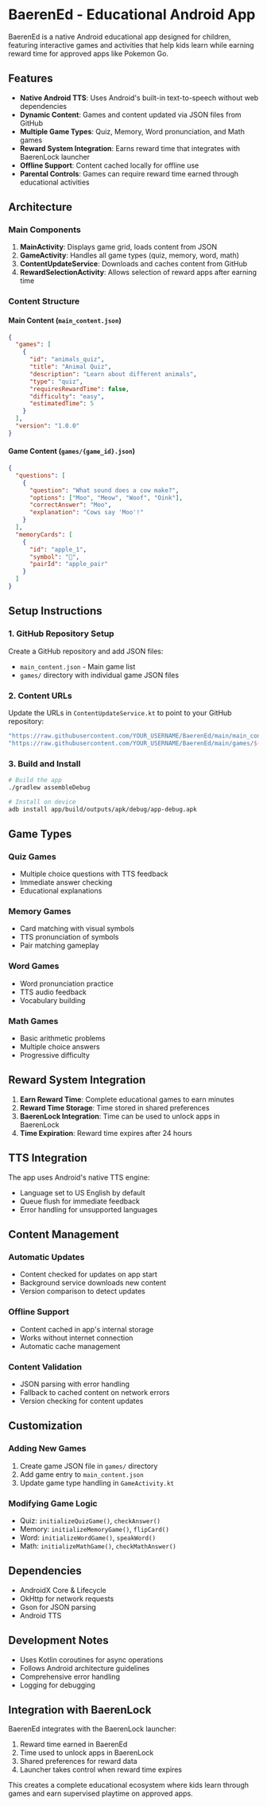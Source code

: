 # BaerenEd - Educational Android App

BaerenEd is a native Android educational app designed for children, featuring interactive games and activities that help kids learn while earning reward time for approved apps like Pokemon Go.

## Features

- **Native Android TTS**: Uses Android's built-in text-to-speech without web dependencies
- **Dynamic Content**: Games and content updated via JSON files from GitHub
- **Multiple Game Types**: Quiz, Memory, Word pronunciation, and Math games
- **Reward System Integration**: Earns reward time that integrates with BaerenLock launcher
- **Offline Support**: Content cached locally for offline use
- **Parental Controls**: Games can require reward time earned through educational activities

## Architecture

### Main Components

1. **MainActivity**: Displays game grid, loads content from JSON
2. **GameActivity**: Handles all game types (quiz, memory, word, math)
3. **ContentUpdateService**: Downloads and caches content from GitHub
4. **RewardSelectionActivity**: Allows selection of reward apps after earning time

### Content Structure

#### Main Content (`main_content.json`)
```json
{
  "games": [
    {
      "id": "animals_quiz",
      "title": "Animal Quiz",
      "description": "Learn about different animals",
      "type": "quiz",
      "requiresRewardTime": false,
      "difficulty": "easy",
      "estimatedTime": 5
    }
  ],
  "version": "1.0.0"
}
```

#### Game Content (`games/{game_id}.json`)
```json
{
  "questions": [
    {
      "question": "What sound does a cow make?",
      "options": ["Moo", "Meow", "Woof", "Oink"],
      "correctAnswer": "Moo",
      "explanation": "Cows say 'Moo'!"
    }
  ],
  "memoryCards": [
    {
      "id": "apple_1",
      "symbol": "🍎",
      "pairId": "apple_pair"
    }
  ]
}
```

## Setup Instructions

### 1. GitHub Repository Setup
Create a GitHub repository and add JSON files:
- `main_content.json` - Main game list
- `games/` directory with individual game JSON files

### 2. Content URLs
Update the URLs in `ContentUpdateService.kt` to point to your GitHub repository:
```kotlin
"https://raw.githubusercontent.com/YOUR_USERNAME/BaerenEd/main/main_content.json"
"https://raw.githubusercontent.com/YOUR_USERNAME/BaerenEd/main/games/${gameId}.json"
```

### 3. Build and Install
```bash
# Build the app
./gradlew assembleDebug

# Install on device
adb install app/build/outputs/apk/debug/app-debug.apk
```

## Game Types

### Quiz Games
- Multiple choice questions with TTS feedback
- Immediate answer checking
- Educational explanations

### Memory Games
- Card matching with visual symbols
- TTS pronunciation of symbols
- Pair matching gameplay

### Word Games
- Word pronunciation practice
- TTS audio feedback
- Vocabulary building

### Math Games
- Basic arithmetic problems
- Multiple choice answers
- Progressive difficulty

## Reward System Integration

1. **Earn Reward Time**: Complete educational games to earn minutes
2. **Reward Time Storage**: Time stored in shared preferences
3. **BaerenLock Integration**: Time can be used to unlock apps in BaerenLock
4. **Time Expiration**: Reward time expires after 24 hours

## TTS Integration

The app uses Android's native TTS engine:
- Language set to US English by default
- Queue flush for immediate feedback
- Error handling for unsupported languages

## Content Management

### Automatic Updates
- Content checked for updates on app start
- Background service downloads new content
- Version comparison to detect updates

### Offline Support
- Content cached in app's internal storage
- Works without internet connection
- Automatic cache management

### Content Validation
- JSON parsing with error handling
- Fallback to cached content on network errors
- Version checking for content updates

## Customization

### Adding New Games
1. Create game JSON file in `games/` directory
2. Add game entry to `main_content.json`
3. Update game type handling in `GameActivity.kt`

### Modifying Game Logic
- Quiz: `initializeQuizGame()`, `checkAnswer()`
- Memory: `initializeMemoryGame()`, `flipCard()`
- Word: `initializeWordGame()`, `speakWord()`
- Math: `initializeMathGame()`, `checkMathAnswer()`

## Dependencies

- AndroidX Core & Lifecycle
- OkHttp for network requests
- Gson for JSON parsing
- Android TTS

## Development Notes

- Uses Kotlin coroutines for async operations
- Follows Android architecture guidelines
- Comprehensive error handling
- Logging for debugging

## Integration with BaerenLock

BaerenEd integrates with the BaerenLock launcher:
1. Reward time earned in BaerenEd
2. Time used to unlock apps in BaerenLock
3. Shared preferences for reward data
4. Launcher takes control when reward time expires

This creates a complete educational ecosystem where kids learn through games and earn supervised playtime on approved apps.

